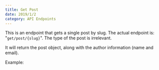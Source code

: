 ```yaml
---
title: Get Post
date: 2019/1/2
category: API Endpoints
---
```


This is an endpoint that gets a single post by slug. The actual endpoint is: "`get/post/{slug}`". The type of the post is irrelevant.

It will return the post object, along with the author information (name and email).

Example:

<script src="https://gist.github.com/benrgreene/d6efef21d2f94a2d2f4eeb68a54414d1.js?file=get-post.js"></script>